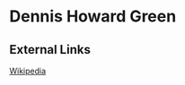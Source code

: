 # Dennis Howard Green
## External Links
[Wikipedia](https://en.wikipedia.org/wiki/Dennis-Howard-Green)